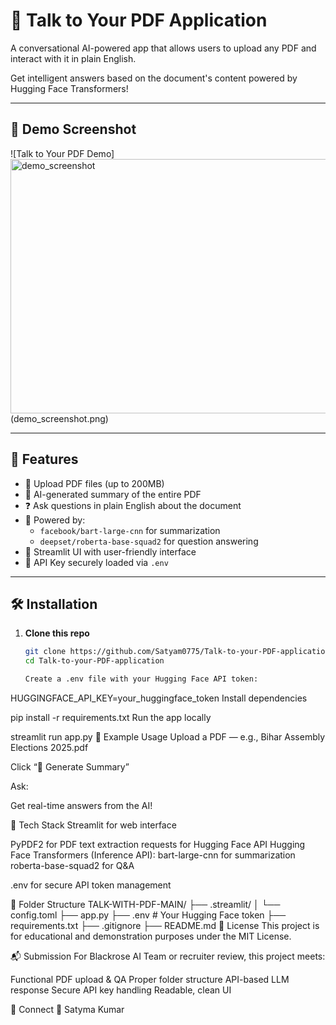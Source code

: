 # 🧠 Talk to Your PDF Application

A conversational AI-powered app that allows users to upload any PDF and interact with it in plain English.

Get intelligent answers based on the document's content powered by Hugging Face Transformers!

---

## 📸 Demo Screenshot

![Talk to Your PDF Demo]<img width="956" height="407" alt="demo_screenshot" src="https://github.com/user-attachments/assets/52a84f1a-9505-40e4-a69f-d0f10823756e" />
(demo_screenshot.png)

---

## 🚀 Features

- 📁 Upload PDF files (up to 200MB)
- 📝 AI-generated summary of the entire PDF
- ❓ Ask questions in plain English about the document
- 🤖 Powered by:
  - `facebook/bart-large-cnn` for summarization
  - `deepset/roberta-base-squad2` for question answering
- 💬 Streamlit UI with user-friendly interface
- 🔐 API Key securely loaded via `.env`

---

## 🛠️ Installation

1. **Clone this repo**  
   ```bash
   git clone https://github.com/Satyam0775/Talk-to-your-PDF-application.git
   cd Talk-to-your-PDF-application

   Create a .env file with your Hugging Face API token:

HUGGINGFACE_API_KEY=your_huggingface_token
Install dependencies

pip install -r requirements.txt
Run the app locally

streamlit run app.py
🧪 Example Usage
Upload a PDF — e.g., Bihar Assembly Elections 2025.pdf

Click “📝 Generate Summary”

Ask:

Get real-time answers from the AI!

🧰 Tech Stack
Streamlit for web interface

PyPDF2 for PDF text extraction
requests for Hugging Face API
Hugging Face Transformers (Inference API):
bart-large-cnn for summarization
roberta-base-squad2 for Q&A

.env for secure API token management

📁 Folder Structure
TALK-WITH-PDF-MAIN/
├── .streamlit/
│   └── config.toml
├── app.py
├── .env                 # Your Hugging Face token
├── requirements.txt
├── .gitignore
├── README.md
📄 License
This project is for educational and demonstration purposes under the MIT License.

📬 Submission
For Blackrose AI Team or recruiter review, this project meets:

Functional PDF upload & QA
Proper folder structure
API-based LLM response
Secure API key handling
Readable, clean UI

🤝 Connect
👤 Satyma Kumar 
